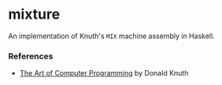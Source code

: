 # mixture

An implementation of Knuth's `MIX` machine assembly in Haskell.

### References

  * [The Art of Computer Programming](https://en.wikipedia.org/wiki/The_Art_of_Computer_Programming) by Donald Knuth


